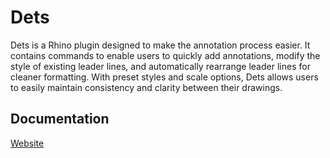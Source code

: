 # Dets

Dets is a Rhino plugin designed to make the annotation process easier. 
It contains commands to enable users to quickly add annotations, modify the style of existing leader lines, and automatically rearrange leader lines for cleaner formatting. 
With preset styles and scale options, Dets allows users to easily maintain consistency and clarity between their drawings.

## Documentation

[Website](https://detsbysoph.herokuapp.com/)